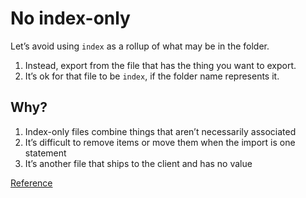# No index-only

Let’s avoid using `index` as a rollup of what may be in the folder.

1. Instead, export from the file that has the thing you want to export.
1. It’s ok for that file to be `index`, if the folder name represents it.

## Why?

1. Index-only files combine things that aren’t necessarily associated
1. It’s difficult to remove items or move them when the import is one statement
1. It’s another file that ships to the client and has no value

[Reference](https://github.com/kirkstrobeck/stash/blob/main/style-guide/no-index-only.md)
